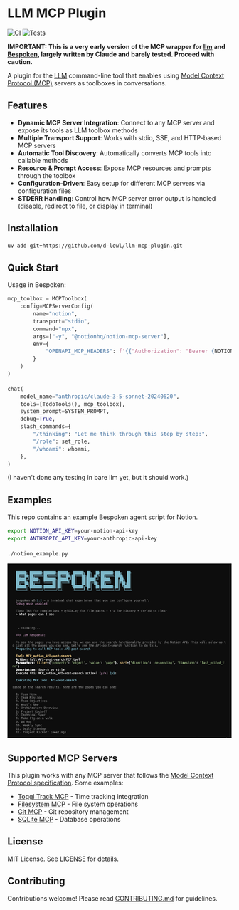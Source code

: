 # LLM MCP Plugin

[![CI](https://github.com/d-lowl/llm-mcp-plugin/actions/workflows/ci.yml/badge.svg)](https://github.com/d-lowl/llm-mcp-plugin/actions/workflows/ci.yml)
[![Tests](https://github.com/d-lowl/llm-mcp-plugin/actions/workflows/test.yml/badge.svg)](https://github.com/d-lowl/llm-mcp-plugin/actions/workflows/test.yml)

**IMPORTANT: This is a very early version of the MCP wrapper for [llm](https://llm.datasette.io/) and [Bespoken](https://bespoken.ai/), largely written by Claude and barely tested. Proceed with caution.**

A plugin for the [LLM](https://llm.datasette.io/) command-line tool that enables using [Model Context Protocol (MCP)](https://modelcontextprotocol.io/) servers as toolboxes in conversations.

## Features

- **Dynamic MCP Server Integration**: Connect to any MCP server and expose its tools as LLM toolbox methods
- **Multiple Transport Support**: Works with stdio, SSE, and HTTP-based MCP servers  
- **Automatic Tool Discovery**: Automatically converts MCP tools into callable methods
- **Resource & Prompt Access**: Expose MCP resources and prompts through the toolbox
- **Configuration-Driven**: Easy setup for different MCP servers via configuration files
- **STDERR Handling**: Control how MCP server error output is handled (disable, redirect to file, or display in terminal)

## Installation

```bash
uv add git+https://github.com/d-lowl/llm-mcp-plugin.git
```

## Quick Start

Usage in Bespoken:

```python
mcp_toolbox = MCPToolbox(
    config=MCPServerConfig(
        name="notion",
        transport="stdio",
        command="npx",
        args=["-y", "@notionhq/notion-mcp-server"],
        env={
            "OPENAPI_MCP_HEADERS": f'{{"Authorization": "Bearer {NOTION_API_KEY}", "Notion-Version": "2022-06-28" }}'
        }
    )
)

chat(
    model_name="anthropic/claude-3-5-sonnet-20240620",
    tools=[TodoTools(), mcp_toolbox],
    system_prompt=SYSTEM_PROMPT,
    debug=True,
    slash_commands={
        "/thinking": "Let me think through this step by step:",
        "/role": set_role,
        "/whoami": whoami,
    },
)
```

(I haven't done any testing in bare llm yet, but it should work.)

## Examples

This repo contains an example Bespoken agent script for Notion.

```bash
export NOTION_API_KEY=your-notion-api-key
export ANTHROPIC_API_KEY=your-anthropic-api-key

./notion_example.py
```

![Notion example](./images/notion_example.png)

## Supported MCP Servers

This plugin works with any MCP server that follows the [Model Context Protocol specification](https://spec.modelcontextprotocol.io/). Some examples:

- [Toggl Track MCP](https://github.com/fuzzylabs/toggl-track-mcp) - Time tracking integration
- [Filesystem MCP](https://github.com/modelcontextprotocol/servers/tree/main/src/filesystem) - File system operations
- [Git MCP](https://github.com/modelcontextprotocol/servers/tree/main/src/git) - Git repository management
- [SQLite MCP](https://github.com/modelcontextprotocol/servers/tree/main/src/sqlite) - Database operations

## License

MIT License. See [LICENSE](LICENSE) for details.

## Contributing

Contributions welcome! Please read [CONTRIBUTING.md](CONTRIBUTING.md) for guidelines.
